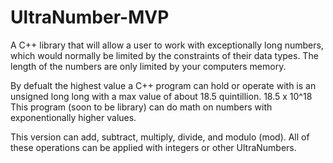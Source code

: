 # UltraNumber-MVP
A C++ library that will allow a user to work with exceptionally long numbers, which would normally be limited by the constraints of their data types.
The length of the numbers are only limited by your computers memory.

By defualt the highest value a C++ program can hold or operate with is an unsigned long long with a max value of about 18.5 quintillion. 18.5 x 10^18
This program (soon to be library) can do math on numbers with exponentionally higher values.   

This version can add, subtract, multiply, divide, and modulo (mod). All of these operations can be applied with integers or other UltraNumbers.
